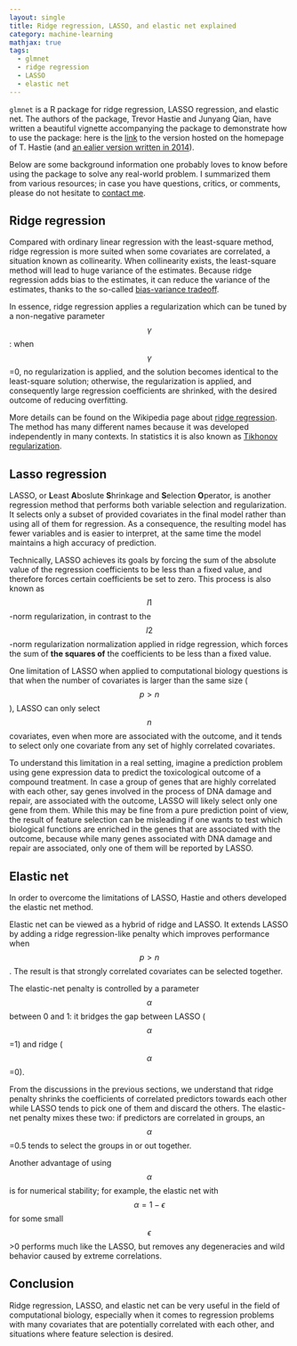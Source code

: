 ```yaml
---
layout: single
title: Ridge regression, LASSO, and elastic net explained
category: machine-learning
mathjax: true
tags:
  - glmnet
  - ridge regression
  - LASSO
  - elastic net
---
```


`glmnet` is a R package for ridge regression, LASSO regression, and elastic net. The authors of the package, Trevor Hastie and Junyang Qian, have written a beautiful vignette accompanying the package to demonstrate how to use the package: here is the [link](https://web.stanford.edu/~hastie/glmnet/glmnet_beta.html) to the version hosted on the homepage of T. Hastie (and [an ealier version written in 2014](https://web.stanford.edu/~hastie/glmnet/glmnet_alpha.html)).

Below are some background information one probably loves to know before using the package to solve any real-world problem. I summarized them from various resources; in case you have questions, critics, or comments, please do not hesitate to [contact me](mailto:jitao_david.zhang@roche.com).


## Ridge regression

Compared with ordinary linear regression with the least-square method, ridge regression is more suited when some covariates are correlated, a situation known as collinearity. When collinearity exists, the least-square method will lead to huge variance of the estimates. Because ridge regression adds bias to the estimates, it can reduce the variance of the estimates, thanks to the so-called [bias-variance tradeoff](https://en.wikipedia.org/wiki/Bias%E2%80%93variance_tradeoff).

In essence, ridge regression applies a regularization which can be tuned by a non-negative parameter $$ \gamma $$: when $$ \gamma $$=0, no regularization is applied, and the solution becomes identical to the least-square solution; otherwise, the regularization is applied, and consequently large regression coefficients are shrinked, with the desired outcome of reducing overfitting. 

More details can be found on the Wikipedia page about [ridge regression](https://en.wikipedia.org/wiki/Tikhonov_regularization). The method has many different names because it was developed independently in many contexts. In statistics it is also known as [Tikhonov regularization](https://en.wikipedia.org/wiki/Tikhonov_regularization).

## Lasso regression

LASSO, or **L**east **A**boslute **S**hrinkage and **S**election **O**perator, is another regression method that performs both variable selection and regularization. It selects only a subset of provided covariates in the final model rather than using all of them for regression. As a consequence, the resulting model has fewer variables and is easier to interpret, at the same time the model maintains a high accuracy of prediction. 

Technically, LASSO achieves its goals by forcing the sum of the absolute value of the regression coefficients to be less than a fixed value, and therefore forces certain coefficients be set to zero. This process is also known as $$ l1 $$-norm regularization, in contrast to the $$ l2 $$-norm regularization normalization applied in ridge regression, which forces the sum of __the squares of__ the coefficients to be less than a fixed value.

One limitation of LASSO when applied to computational biology questions is that when the number of covariates is larger than the same size ($$ p>n $$), LASSO can only select $$ n $$ covariates, even when more are associated with the outcome, and it tends to select only one covariate from any set of highly correlated covariates. 

To understand this limitation in a real setting, imagine a prediction problem using gene expression data to predict the toxicological outcome of a compound treatment. In case a group of genes that are highly correlated with each other, say genes involved in the process of DNA damage and repair, are associated with the outcome, LASSO will likely select only one gene from them. While this may be fine from a pure prediction point of view, the result of feature selection can be misleading if one wants to test which biological functions are enriched in the genes that are associated with the outcome, because while many genes associated with DNA damage and repair are associated, only one of them will be reported by LASSO.

## Elastic net

In order to overcome the limitations of LASSO, Hastie and others developed the elastic net method.

Elastic net can be viewed as a hybrid of ridge and LASSO. It extends LASSO by adding a ridge regression-like penalty which improves performance when $$ p>n $$. The result is that strongly correlated covariates can be selected together.

The elastic-net penalty is controlled by a parameter $$ \alpha $$ between 0 and 1: it bridges the gap between LASSO ($$ \alpha $$=1) and ridge ($$ \alpha $$=0).

From the discussions in the previous sections, we understand that ridge penalty shrinks the coefficients of correlated predictors towards each other while LASSO tends to pick one of them and discard the others. The elastic-net penalty mixes these two: if predictors are correlated in groups, an $$ \alpha $$=0.5 tends to select the groups in or out together. 

Another advantage of using $$ \alpha $$ is for numerical stability; for example, the elastic net with $$ \alpha=1−\epsilon $$ for some small $$ \epsilon $$>0 performs much like the LASSO, but removes any degeneracies and wild behavior caused by extreme correlations.

## Conclusion

Ridge regression, LASSO, and elastic net can be very useful in the field of computational biology, especially when it comes to regression problems with many covariates that are potentially correlated with each other, and situations where feature selection is desired.
